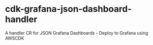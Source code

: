 # cdk-grafana-json-dashboard-handler
A handler CR for JSON Grafana Dashboards - Deploy to Grafana using AWSCDK
